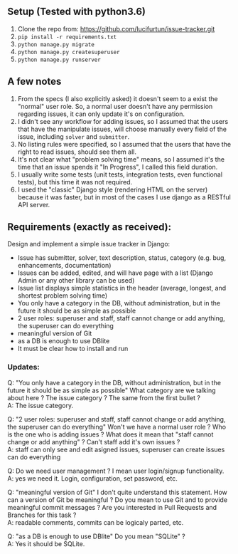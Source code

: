 ## Setup (Tested with python3.6)
1. Clone the repo from: https://github.com/lucifurtun/issue-tracker.git
2. `pip install -r requirements.txt`
3. `python manage.py migrate`
4. `python manage.py createsuperuser`
5. `python manage.py runserver`


## A few notes
1. From the specs (I also explicitly asked) it doesn't seem to a exist the "normal" user role. So, a normal user
doesn't have any permission regarding issues, it can only update it's on configuration.
2. I didn't see any workflow for adding issues, so I assumed that the users that have the manipulate issues,
will choose manually every field of the issue, including `solver` and `submitter`.
3. No listing rules were specified, so I assumed that the users that have the right to read issues, should see them all.
4. It's not clear what "problem solving time" means, so I assumed it's the time that an issue spends it "In Progress",
I called this field duration.
5. I usually write some tests (unit tests, integration tests, even functional tests), but this time it was not required.
6. I used the "classic" Django style (rendering HTML on the server) because it was faster, but in most of the cases
I use django as a RESTful API server.


## Requirements (exactly as received):

Design and implement a simple issue tracker in Django:
- Issue has submitter, solver, text description, status, category (e.g. bug, enhancements, documentation)
- Issues can be added, edited, and will have page with a list  (Django Admin or any other library can be used)
- Issue list displays simple statistics in the header (average, longest, and shortest problem solving time)
- You only have a category in the DB, without administration, but in the future it should be as simple as possible
- 2 user roles: superuser and staff, staff cannot change or add anything, the superuser can do everything
- meaningful version of Git
- as a DB is enough to use DBlite
- It must be clear how to install and run

### Updates:

Q: "You only have a category in the DB, without administration, but in the future it should be as simple as possible"
What category are we talking about here ? The issue category ? The same from the first bullet ?   
A: The issue category.

Q: "2 user roles: superuser and staff, staff cannot change or add anything, the superuser can do everything"
Won't we have a normal user role ? Who is the one who is adding issues ? What does it mean that "staff cannot change or add anything" ? Can't staff add it's own issues ?   
A: staff can only see and edit asigned issues, superuser can create issues can do everything

Q: Do we need user management ? I mean user login/signup functionality.   
A: yes we need it. Login, configuration, set password, etc.

Q: "meaningful version of Git"
I don't quite understand this statement. How can a version of Git be meaningful ? Do you mean to use Git and to provide meaningful commit messages ? Are you interested in Pull Requests and Branches for this task ?   
A: readable comments, commits can be logicaly parted, etc.

Q: "as a DB is enough to use DBlite"
Do you mean "SQLite" ?   
A: Yes it should be SQLite.
